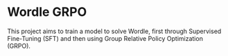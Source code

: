 # Wordle GRPO

This project aims to train a model to solve Wordle, first through Supervised Fine-Tuning (SFT) and then using Group Relative Policy Optimization (GRPO). 